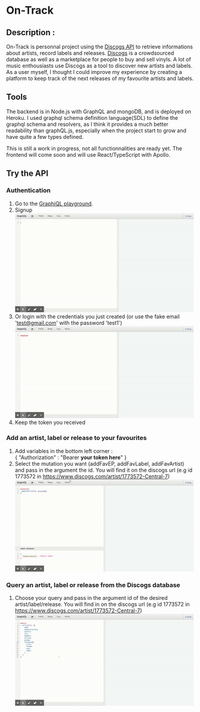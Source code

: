 # On-Track

## Description :

On-Track is personnal project using the [Discogs API](https://www.discogs.com/developers) to retrieve informations about artists, record labels and releases. [Discogs](https://www.discogs.com/) is a crowdsourced database as well as a marketplace for people to buy and sell vinyls.
A lot of music enthousiasts use Discogs as a tool to discover new artists and labels. As a user myself, I thought I could improve my experience by creating a platform to keep track of the next releases of my favourite artists and labels.

## Tools

The backend is in Node.js with GraphQL and mongoDB, and is deployed on Heroku. I used graphql schema definition language(SDL) to define the graphql schema and resolvers, as I think it provides a much better readability than graphQL.js, especially when the project start to grow and have quite a few types defined.

This is still a work in progress, not all functionnalities are ready yet.
The frontend will come soon and will use React/TypeScript with Apollo.

## Try the API

### Authentication

1. Go to the [GraphiQL playground](https://on-track-discogs.herokuapp.com/graphql).
2. Signup</br>
   ![](signup.gif)
3. Or login with the credentials you just created (or use the fake email 'test@gmail.com' with the password 'test1') </br>
   ![](login.gif)
4. Keep the token you received

### Add an artist, label or release to your favourites

1. Add variables in the bottom left corner :  
   {
   "Authorization" : "Bearer **your token here**"
   }
2. Select the mutation you want (addFavEP, addFavLabel, addFavArtist) and pass in the argument the id. You will find it on the discogs url (e.g id 1773572 in https://www.discogs.com/artist/1773572-Central-7) </br>
   ![](addFavArtist.gif)

### Query an artist, label or release from the Discogs database

1. Choose your query and pass in the argument id of the desired artist/label/release. You will find in on the discogs url (e.g id 1773572 in https://www.discogs.com/artist/1773572-Central-7) </br>
   ![](queryArtist.gif)
